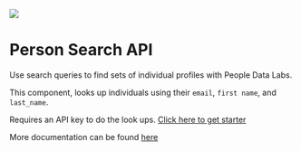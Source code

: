 ![](https://www.peopledatalabs.com/images/company-logo.svg)


# Person Search API

Use search queries to find sets of individual profiles with People Data Labs.

This component, looks up individuals using their  `email`, `first name`, and `last_name`.

Requires an API key to do the look ups. [Click here to get starter](https://docs.peopledatalabs.com/docs/quickstart#creating-an-account)

More documentation can be found [here](https://docs.peopledatalabs.com/docs/person-search-api)